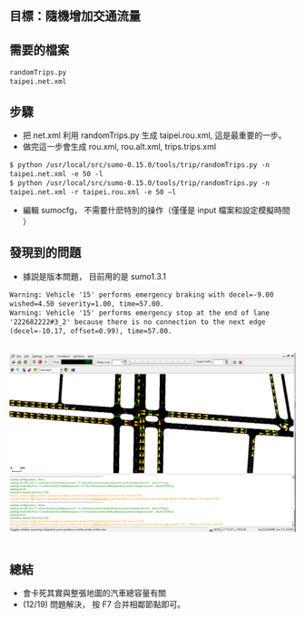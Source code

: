 目標：隨機增加交通流量
---
需要的檔案
---
```
randomTrips.py
taipei.net.xml
```

步驟
---
* 把 net.xml 利用 randomTrips.py 生成 taipei.rou.xml, 這是最重要的一步。
* 做完這一步會生成 rou.xml, rou.alt.xml, trips.trips.xml
```
$ python /usr/local/src/sumo-0.15.0/tools/trip/randomTrips.py -n taipei.net.xml -e 50 -l
$ python /usr/local/src/sumo-0.15.0/tools/trip/randomTrips.py -n taipei.net.xml -r taipei.rou.xml -e 50 –l
```

* 編輯 sumocfg， 不需要什麽特別的操作（僅僅是 input 檔案和設定模擬時間 ）


發現到的問題
---
* 據説是版本問題， 目前用的是 sumo1.3.1
```
Warning: Vehicle '15' performs emergency braking with decel=-9.00 wished=4.50 severity=1.00, time=57.00.
Warning: Vehicle '15' performs emergency stop at the end of lane '222682222#3_2' because there is no connection to the next edge (decel=-10.17, offset=0.99), time=57.00.
```
</br>
<div align=center> <img src="https://github.com/AvisChiu/SUMO/blob/master/create_demand_random/figure/figure1.PNG" width="600"/></div>
</br> 

總結
---
* 會卡死其實與整張地圖的汽車總容量有關
* (12/19) 問題解決， 按 F7 合并相鄰節點即可。
